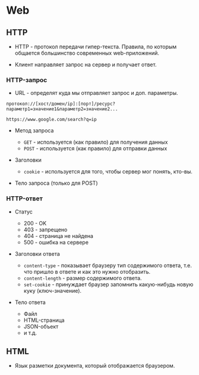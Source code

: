 # Web

## HTTP 

* HTTP - протокол передачи гипер-текста. Правила, по которым общается большинство современных web-приложений.

* Клиент направляет запрос на сервер и получает ответ.

### HTTP-запрос

* URL - определят куда мы отправляет запрос и доп. параметры.

```
протокол://[хост/домен/ip]:[порт]/ресурс?параметр1=значение1&параметр2=значение2...
```

```
https://www.google.com/search?q=ip
```

* Метод запроса

	* `GET` - используется (как правило) для получения данных
	* `POST` - используется (как правило) для отправки данных

* Заголовки

	* `cookie` - используется для того, чтобы сервер мог понять, кто-вы.

* Тело запроса (только для POST)

### HTTP-ответ

* Статус

	* 200 - OK
	* 403 - запрещено
	* 404 - страница не найдена
	* 500 - ошибка на сервере

* Заголовки ответа
	
	* `content-type` - показывает браузеру тип содержимого ответа, т.е. что пришло в ответе и как это нужно отобразить.
	* `content-length` - размер содержимого ответа.
	* `set-cookie` - принуждает браузер запомнить какую-нибудь новую куку (ключ-значение).

* Тело ответа

	* Файл
	* HTML-страница
	* JSON-объект
	* и т.д.

## HTML

* Язык разметки документа, который отображается браузером.